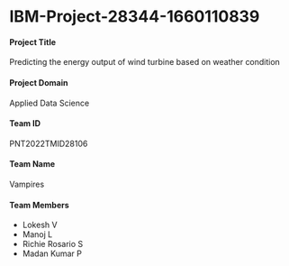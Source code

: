 # IBM-Project-28344-1660110839
#### Project Title
Predicting the energy output of wind turbine based on weather condition


#### Project Domain
Applied Data Science

#### Team ID
PNT2022TMID28106

#### Team Name
Vampires

#### Team Members
- Lokesh V
- Manoj L
- Richie Rosario S
- Madan Kumar P

